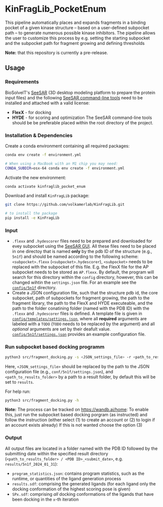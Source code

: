 # KinFragLib_PocketEnum
This pipeline automatically places and expands fragments in a binding pocket of a given kinase structure – based on a user-defined subpocket path – to generate numerous possible kinase inhibitors. The pipeline allows the user to customize this process by e.g. setting the starting subpocket and the subpocket path for fragment growing and defining thresholds

**Note:** that this repository is currently a pre-release.
## Usage

### Requirements
BioSolveIT's [SeeSAR](https://www.biosolveit.de/SeeSAR) (3D desktop modeling platform to prepare the protein input files) and the following [SeeSAR command-line tools](https://www.biosolveit.de/download/) need to be installed and attached with a valid license:
* **FlexX** - for docking
* **HYDE** - for scoring and optimization 
The SeeSAR command-line tools should be be preferable placed within the root directory of the project.

### Installation & Dependencies
Create a conda environment containing all required packages:
```bash
conda env create -f environment.yml
```
```bash
# When using a MacBook with an M1 chip you may need:
CONDA_SUBDIR=osx-64 conda env create -f environment.yml
```
Activate the new environment:
```bash
conda activate kinfraglib_pocket_enum
```

Download and install `KinFragLib` package:
```bash
git clone https://github.com/volkamerlab/KinFragLib.git

# to install the package
pip install -e KinFragLib
```

### Input
* `.flexx` and `.hydescorer` files need to be prepared and downloaded for evey subpocket using the [SeeSAR GUI](https://www.biosolveit.de/SeeSAR). All these files need to be placed in one directoy that is named **only** by the pdb ID  of the structure (e.g., `5n1f`) and should be named according to the following scheme: `<subpocket>.flexx` (`<subpocket>.hydescorer`), `<subpocket>` needs to be replaced with the subpocket of this file. E.g. the FlexX file for the AP subpocket needs to be stored as `AP.flexx`. By default, the program will search for this directory within the `config` directory, however, this can be changed wihtin the `settings.json` file. For an example see the [`config/5n1f`](config/5n1f) directory.
* Create a JSON configuration file, such that the structure pdb id, the core subpocket, path of subpockets for fragment growing, the path to the fragment library, the path to the FlexX and HYDE executeable, and the path to the folder conatining folder (named with the PDB ID) with the `.flexx` and `.hydescorer` files is defined. A template file is given in [`config/templates/settings.json`](config/templates/settings.json), where all **required** arguments are labeled with a `TODO` (`TODO` needs to be replaced by the argument) and all *optional* arguments are set by their deafult value. [`config/5n1f/settings.json`](config/5n1f/settings.json) provides an example configuration file.

### Run subpocket based docking programm
```bash
python3 src/fragment_docking.py -s <JSON_settings_file> -r <path_to_results_folder> 
```
Here, `<JSON_settings_file>` should be replaced by the path to the JSON configuration file (e.g., `conf/5n1f/settings.json`), and `<path_to_results_folder>` by a path to a result folder, by default this will be set to `results`.

For help run:
```bash
python3 src/fragment_docking.py -h
```

**Note:** The process can be tracked on https://wandb.ai/home:
    To enable this, just run the subpocket based docking porgram (as instructed) and follow the instruction (either select (1) to create an account or (2) to login if an account exists already)
If this is not wanted choose the option (3)

### Output
All output files are located in a folder named with the PDB ID followed by the submitting date within the specified result directory (`<path_to_results_folder> / <PDB ID>_<submit_date>`, e.g. `results/5n1f_2024_01_31`):
* `program_statistics.json`: contains program statistics, such as the runtime, or quantities of the ligand generation process
* `results.sdf`: comprising the generated ligands (for each ligand only the docking conformation of the highest scoring pose is given)
* `SPx.sdf`: comprising *all* docking conformations of the ligands that have been docking in the `x`-th iteration
